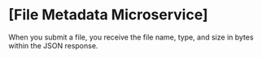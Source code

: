 # [File Metadata Microservice]

When you submit a file, you receive the file name, type, and size in bytes within the JSON response.
